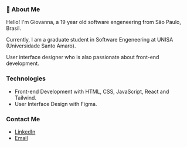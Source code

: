 ### 🔗 About Me

Hello! I'm Giovanna, a 19 year old software engeneering from São Paulo, Brasil.

Currently, I am a graduate student in Software Engeneering at UNISA (Universidade Santo Amaro).

User interface designer who is also passionate about front-end development.

### Technologies

- Front-end Development with HTML, CSS, JavaScript, React and Tailwind.
- User Interface Design with Figma.

### Contact Me

- <a href="https://www.linkedin.com/in/giovannaoribeiro/">LinkedIn</a>
- <a href="mailto:giovannaoribeiro@outlook.com">Email</a>
